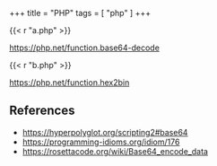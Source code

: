 +++
title = "PHP"
tags = [ "php" ]
+++

{{< r "a.php" >}}

<https://php.net/function.base64-decode>

{{< r "b.php" >}}

<https://php.net/function.hex2bin>

## References

- <https://hyperpolyglot.org/scripting2#base64>
- <https://programming-idioms.org/idiom/176>
- <https://rosettacode.org/wiki/Base64_encode_data>

